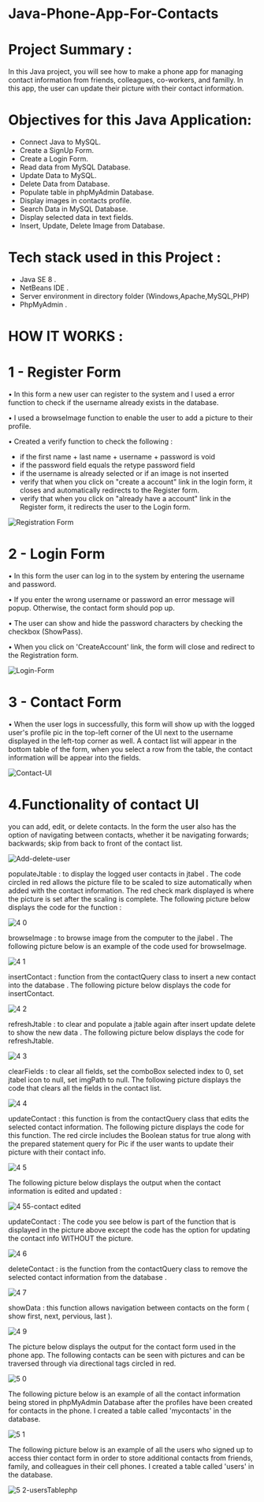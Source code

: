 # Java-Phone-App-For-Contacts


# Project Summary : 

 In this Java project, you will see how to make a phone app for managing contact
information from friends, colleagues, co-workers, and familly. In this app, the user
can update their picture with their contact information. 


# Objectives for this Java Application: 

- Connect Java to MySQL. 
- Create a SignUp Form.
- Create a Login Form. 
- Read data from MySQL Database.
- Update Data to MySQL. 
- Delete Data from Database.
- Populate table in phpMyAdmin Database.
- Display images in contacts profile.
- Search Data in MySQL Database. 
- Display selected data in text fields. 
- Insert, Update, Delete Image from Database. 



# Tech stack used in this Project : 

- Java SE 8 . 
- NetBeans IDE .
- Server environment in directory folder (Windows,Apache,MySQL,PHP)
- PhpMyAdmin .



# HOW IT WORKS :


# 1 - Register Form
 
•	In this form a new user can register to the system and I used a error function to check if the username 
already exists in the database. 

•	I used a browseImage function to enable the user to add a picture to their profile. 

•	Created a verify function to check the following :
  - if the first name + last name + username + password is void
  - if the password field equals the retype password field
  - if the username is already selected or if an image is not inserted
  - verify that when you click on "create a account" link in the login form, it closes and automatically
    redirects to the Register form.
  - verify that when you click on "already have a account" link in the Register form, it redirects the user to the Login form.



![Registration Form](https://user-images.githubusercontent.com/20470279/107133506-efb6c000-68b6-11eb-8486-f39237ebc2cd.gif)




# 2 - Login Form

•	In this form the user can log in to the system by entering the username and password.

•	If you enter the wrong username or password an error message will popup. Otherwise, the contact form should pop up.

•	The user can show and hide the password characters by checking the checkbox (ShowPass).

•	When you click on 'CreateAccount' link, the form will close and redirect to the Registration form.


![Login-Form](https://user-images.githubusercontent.com/20470279/107137126-4d5b0480-68d7-11eb-8601-72cf590b601a.gif)



# 3 - Contact Form

•	When the user logs in successfully, this form will show up with the logged user's profile pic in the top-left corner of the UI next to the username displayed 
in the left-top corner as well. A contact list will appear in the bottom table of the form, when 
you select a row from the table, the contact information will be appear into the fields.




![Contact-UI](https://user-images.githubusercontent.com/20470279/107137858-7c28a900-68de-11eb-8f6c-0407c9ac94f4.gif)



# 4.Functionality of contact UI

you can add, edit, or delete contacts. In the form the user also has the option of navigating between contacts, whether it be 
navigating forwards; backwards; skip from back to front of the contact list.


![Add-delete-user](https://user-images.githubusercontent.com/20470279/107138521-dd527b80-68e2-11eb-9e7e-160e3d48bb92.gif)




populateJtable : to display the logged user contacts in jtabel . The code circled in red allows the picture file to be scaled to size 
automatically when added with the contact information. The red check mark displayed is where the picture is set after the scaling is complete. The 
following picture below displays the code for the function : 



![4 0](https://user-images.githubusercontent.com/20470279/60803523-6b83e000-a149-11e9-9dcb-4d3c091781cc.JPG)



browseImage : to browse image from the computer to the jlabel . The following picture below is an example of the code used 
for browseImage.




![4 1](https://user-images.githubusercontent.com/20470279/60803533-6f176700-a149-11e9-9939-1477ce2509a2.JPG)



insertContact : function from the contactQuery class to insert a new contact into the database . The following picture below
displays the code for insertContact.



![4 2](https://user-images.githubusercontent.com/20470279/60803538-72aaee00-a149-11e9-8ba2-36e5553424aa.JPG)


refreshJtable : to clear and populate a jtable again after insert update delete to show the new data . The following picture 
below displays the code for refreshJtable.


![4 3](https://user-images.githubusercontent.com/20470279/60803558-79396580-a149-11e9-97c3-f86c807e1b80.JPG)


clearFields : to clear all fields, set the comboBox selected index to 0, set jtabel icon to null,  set imgPath to null. The 
following picture displays the code that clears all the fields in the contact list.




![4 4](https://user-images.githubusercontent.com/20470279/60803913-4643a180-a14a-11e9-9096-12a93d94a231.JPG)



updateContact : this function is from the contactQuery class that edits the selected contact information. The following picture 
displays the code for this function. The red circle includes the Boolean status for true along with the prepared statement query 
for Pic if the user wants to update their picture with their contact info.




![4 5](https://user-images.githubusercontent.com/20470279/60803920-49d72880-a14a-11e9-9dea-dd582e8e2af6.JPG)




The following picture below displays the output when the contact information is edited and updated : 




![4 55-contact edited](https://user-images.githubusercontent.com/20470279/60803930-4e034600-a14a-11e9-846a-3be09fb33027.JPG)



updateContact : The code you see below is part of the function that is displayed in the picture above except the code has the option 
for updating the contact info WITHOUT the picture.




![4 6](https://user-images.githubusercontent.com/20470279/60803936-5196cd00-a14a-11e9-8200-c36120430cb0.JPG)





deleteContact : is the function from the contactQuery class to remove the selected contact information from the database .




![4 7](https://user-images.githubusercontent.com/20470279/60803941-53f92700-a14a-11e9-8194-19eff6f98f41.JPG)



showData : this function allows navigation between contacts on the form ( show first, next, pervious, last ).



![4 9](https://user-images.githubusercontent.com/20470279/60803944-565b8100-a14a-11e9-81cb-0073a6796626.JPG)




The picture below displays the output for the contact form used in the phone app. The following contacts can be seen with pictures 
and can be traversed through via directional tags circled in red.



![5 0](https://user-images.githubusercontent.com/20470279/60803949-58bddb00-a14a-11e9-9389-a2e277275990.JPG)


The following picture below is an example of all the contact information being stored in phpMyAdmin Database after the profiles have been created for contacts in the phone. I created a table called 'mycontacts' in the database.



![5 1](https://user-images.githubusercontent.com/20470279/60803954-5c516200-a14a-11e9-9cad-a34110ea27f4.JPG)



The following picture below is an example of all the users who signed up to access thier contact form in order to store additional contacts from friends, family, and colleagues in their cell phones. I created a table called 'users' in the database.


![5 2-usersTablephp](https://user-images.githubusercontent.com/20470279/60803962-5eb3bc00-a14a-11e9-9828-e8d31d94af43.JPG)



